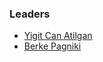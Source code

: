 ### Leaders
* [Yigit Can Atilgan](mailto:yigit.canatilgan@owasp.org)
* [Berke Pagniki](mailto:berke.pagniki@owasp.org)

